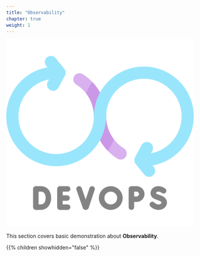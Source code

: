 ```yaml
---
title: "Observability"
chapter: true
weight: 1
---
```


![DevOps](/images/devops.png?width=20pc)

This section covers basic demonstration about **Observability**.

{{% children showhidden="false" %}}

